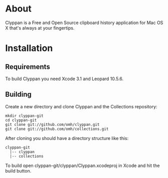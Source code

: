 # About

Clyppan is a Free and Open Source clipboard history application for Mac OS X that's always at your fingertips.


# Installation

## Requirements

To build Clyppan you need Xcode 3.1 and Leopard 10.5.6.


## Building

Create a new directory and clone Clyppan and the Collections repository:

    mkdir clyppan-git
    cd clyppan-git
    git clone git://github.com/omh/clyppan.git
    git clone git://github.com/omh/collections.git

After cloning you should have a directory structure like this:

    clyppan-git
      |-- clyppan
      |-- collections

To build open clyppan-git/clyppan/Clyppan.xcodeproj in Xcode and hit the build button.